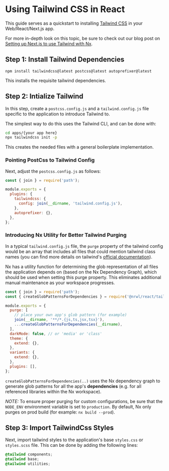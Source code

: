 # Using Tailwind CSS in React

This guide serves as a quickstart to installing [Tailwind CSS](https://tailwindcss.com) in your Web/React/Next.js app.

For more in-depth look on this topic, be sure to check out our blog post on [Setting up Next.js to use Tailwind with Nx](https://blog.nrwl.io/setup-next-js-to-use-tailwind-with-nx-849b7e21d8d0).

## Step 1: Install Tailwind Dependencies

`npm install tailwindcss@latest postcss@latest autoprefixer@latest`

This installs the requisite tailwind dependencies.

## Step 2: Intialize Tailwind

In this step, create a `postcss.config.js` and a `tailwind.config.js` file specific to the application to introduce Tailwind to.

The simplest way to do this uses the Tailwind CLI, and can be done with:

```bash
cd apps/{your app here}
npx tailwindcss init -p
```

This creates the needed files with a general boilerplate implementation.

### Pointing PostCss to Tailwind Config

Next, adjust the `postcss.config.js` as follows:

```js
const { join } = require('path');

module.exports = {
  plugins: {
    tailwindcss: {
      config: join(__dirname, 'tailwind.config.js'),
    },
    autoprefixer: {},
  },
};
```

### Introducing Nx Utility for Better Tailwind Purging

In a typical `tailwind.config.js` file, the `purge` property of the tailwind config would be an array that includes all files that could mention tailwind class names (you can find more details on tailwind's [official documentation](https://tailwindcss.com/docs/optimizing-for-production#basic-usage)).

Nx has a utility function for determining the glob representation of all files the application depends on (based on the Nx Dependency Graph), which should be used when setting this purge property. This eliminates additional manual maintenance as your workspace progresses.

```js
const { join } = require('path');
const { createGlobPatternsForDependencies } = require('@nrwl/react/tailwind');

module.exports = {
  purge: [
    // place your own app's glob pattern (for example)
    join(__dirname, '**/*.{js,ts,jsx,tsx}'),
    ...createGlobPatternsForDependencies(__dirname),
  ],
  darkMode: false, // or 'media' or 'class'
  theme: {
    extend: {},
  },
  variants: {
    extend: {},
  },
  plugins: [],
};
```

`createGlobPatternsForDependencies(..)` uses the Nx dependency graph to generate glob patterns for all the app's **dependencies** (e.g. for all referenced libraries within the Nx workspace).

_NOTE:_ To ensure proper purging for custom configurations, be sure that the `NODE_ENV` environment variable is set to `production`. By default, Nx only purges on prod build (for example: `nx build --prod`).

## Step 3: Import TailwindCss Styles

Next, import tailwind styles to the application's base `styles.css` or `styles.scss` file. This can be done by adding the following lines:

```css
@tailwind components;
@tailwind base;
@tailwind utilities;
```
